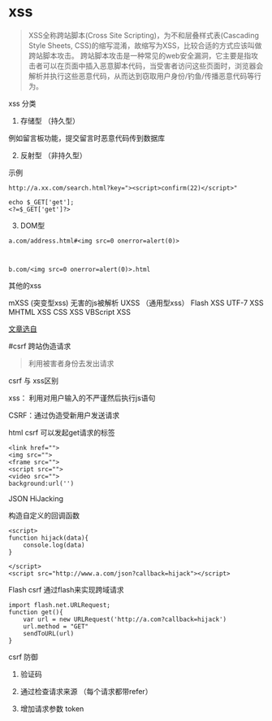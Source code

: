# xss 

>XSS全称跨站脚本(Cross Site Scripting)，为不和层叠样式表(Cascading Style Sheets, CSS)的缩写混淆，故缩写为XSS，比较合适的方式应该叫做跨站脚本攻击。
跨站脚本攻击是一种常见的web安全漏洞，它主要是指攻击者可以在页面中插入恶意脚本代码，当受害者访问这些页面时，浏览器会解析并执行这些恶意代码，从而达到窃取用户身份/钓鱼/传播恶意代码等行为。

xss 分类 

1. 存储型 （持久型）  

例如留言板功能，提交留言时恶意代码传到数据库


2. 反射型 （非持久型）

示例

```
http://a.xx.com/search.html?key="><script>confirm(22)</script>"

echo $_GET['get'];
<?=$_GET['get']?>

```

3. DOM型 

```
a.com/address.html#<img src=0 onerror=alert(0)>



b.com/<img src=0 onerror=alert(0)>.html

```

其他的xss 

mXSS (突变型xss)  无害的js被解析
UXSS （通用型xss）
Flash XSS
UTF-7 XSS
MHTML XSS
CSS XSS
VBScript XSS


[文章选自](http://www.fooying.com/the-art-of-xss-1-introduction/)

#csrf 跨站伪造请求

>利用被害者身份去发出请求

csrf 与 xss区别

xss： 利用对用户输入的不严谨然后执行js语句

CSRF：通过伪造受新用户发送请求


html csrf 可以发起get请求的标签

```
<link href="">
<img src="">
<frame src="">
<script src="">
<video src="">
background:url('')

```

JSON HiJacking

构造自定义的回调函数

```
<script>
function hijack(data){
    console.log(data)
}

</script>
<script src="http://www.a.com/json?callback=hijack"></script>

```

Flash csrf 通过flash来实现跨域请求

```
import flash.net.URLRequest;
function get(){
    var url = new URLRequest('http://a.com?callback=hijack')
    url.method = "GET"
    sendToURL(url)
}

```
csrf 防御

1. 验证码

2. 通过检查请求来源 （每个请求都带refer）

3. 增加请求参数 token 